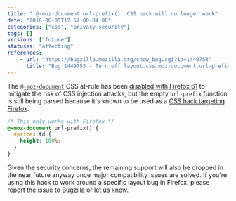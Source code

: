 ```yaml
---
title: "`@-moz-document url-prefix()` CSS hack will no longer work"
date: "2018-06-05T17:57:00-04:00"
categories: ["css", "privacy-security"]
tags: []
versions: ["future"]
statuses: "affecting"
references:
    - url: "https://bugzilla.mozilla.org/show_bug.cgi?id=1449753"
      title: "Bug 1449753 - Turn off layout.css.moz-document.url-prefix-hack.enabled by default."
---
```

The [`@-moz-document`](https://developer.mozilla.org/docs/Web/CSS/@document) CSS at-rule has been [disabled with Firefox 61](https://www.fxsitecompat.dev/en-CA/docs/2018/moz-document-support-has-been-dropped-except-for-empty-url-prefix/) to mitigate the risk of CSS injection attacks, but the empty `url-prefix` function is still being parsed because it's known to be used as a [CSS hack targeting Firefox](https://css-tricks.com/snippets/css/css-hacks-targeting-firefox/).

```css
/* This only works with Firefox */
@-moz-document url-prefix() {
  #prices td {
    height: 100%;
  }
}
```

Given the security concerns, the remaining support will also be dropped in the near future anyway once major compatibility issues are solved. If you're using this hack to work around a specific layout bug in Firefox, please [report the issue to Bugzilla](https://bugzilla.mozilla.org/enter_bug.cgi?product=Core&component=Layout&blocked=1449753) or [let us know](https://www.fxsitecompat.dev/en-CA/contribute/).
